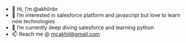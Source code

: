 - 👋 Hi, I’m @akhilnbr
- 👀 I’m interested in salesforce platform and javascript but love to learn new technologies
- 🌱 I’m currently deep diving salesforce and learning python
- 📫 Reach me @ mcakhil@gmail.com

<!---
akhilnbr/akhilnbr is a ✨ special ✨ repository because its `README.md` (this file) appears on your GitHub profile.
You can click the Preview link to take a look at your changes.
--->
